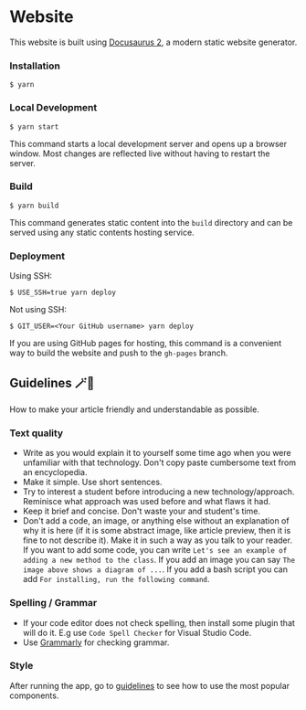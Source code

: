 # Website

This website is built using [Docusaurus 2](https://docusaurus.io/), a modern static website generator.

### Installation

```
$ yarn
```

### Local Development

```
$ yarn start
```

This command starts a local development server and opens up a browser window. Most changes are reflected live without having to restart the server.

### Build

```
$ yarn build
```

This command generates static content into the `build` directory and can be served using any static contents hosting service.

### Deployment

Using SSH:

```
$ USE_SSH=true yarn deploy
```

Not using SSH:

```
$ GIT_USER=<Your GitHub username> yarn deploy
```

If you are using GitHub pages for hosting, this command is a convenient way to build the website and push to the `gh-pages` branch.

## Guidelines 🪄🌟
How to make your article friendly and understandable as possible.

### Text quality
- Write as you would explain it to yourself some time ago when you were unfamiliar with that technology. Don't copy paste cumbersome text from an encyclopedia.
- Make it simple. Use short sentences.
- Try to interest a student before introducing a new technology/approach. Reminisce what approach was used before and what flaws it had.
- Keep it brief and concise. Don't waste your and student's time.
- Don't add a code, an image, or anything else without an explanation of why it is here (if it is some abstract image, like article preview, then it is fine to not describe it). Make it in such a way as you talk to your reader.  If you want to add some code, you can write `Let's see an example of adding a new method to the class`. If you add an image you can say `The image above shows a diagram of ...`. If you add a bash script you can add `For installing, run the following command`.

### Spelling / Grammar
- If your code editor does not check spelling, then install some plugin that will do it. E.g use `Code Spell Checker` for Visual Studio Code.
- Use [Grammarly](https://app.grammarly.com/) for checking grammar.

### Style
After running the app, go to [guidelines](http://localhost:3000/docs/tutorial-basics/guidelines) to see how to use the most popular components.
